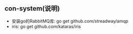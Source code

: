 ## con-system(说明)

- 安装go的RabbitMQ库: go get github.com/streadway/amqp
- iris: go get github.com/kataras/iris